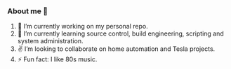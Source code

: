 ### About me 👋

<!--
**ctsangm/ctsangm** is a ✨ _special_ ✨ repository because its `README.md` (this file) appears on your GitHub profile.

Here are some ideas to get you started:-->

1. 🔭  I’m currently working on my personal repo.
2. 🌱  I’m currently learning source control, build engineering, scripting and system administration.
3. ✌  I’m looking to collaborate on home automation and Tesla projects.
4. ⚡  Fun fact: I like 80s music.
